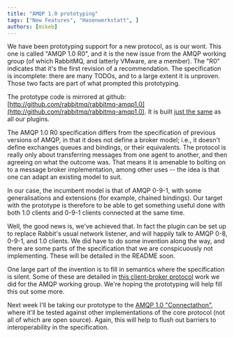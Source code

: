 ```yaml
---
title: "AMQP 1.0 prototyping"
tags: ["New Features", "Hasenwerkstatt", ]
authors: [mikeb]
---
```


We have been prototyping support for a new protocol, as is our wont.  This one is called "AMQP 1.0 R0", and it is the new issue from the AMQP working group (of which RabbitMQ, and latterly VMware, are a member). The "R0" indicates that it's the first revision of a recommendation. The specification is incomplete: there are many TODOs, and to a large extent it is unproven. Those two facts are part of what prompted this prototyping.

The prototype code is mirrored at github: [http://github.com/rabbitmq/rabbitmq-amqp1.0](http://github.com/rabbitmq/rabbitmq-amqp1.0). It is built [just the same](/docs/plugin-development) as all our plugins.

The AMQP 1.0 R0 specification differs from the specification of previous versions of AMQP, in that it does not define a broker model; i.e., it doesn't define exchanges queues and bindings, or their equivalents. The protocol is really only about transferring messages from one agent to another, and then agreeing on what the outcome was. That means it is amenable to bolting on to a message broker implementation, among other uses -- the idea is that one can adapt an  existing model to suit.

In our case, the incumbent model is that of AMQP 0-9-1, with some generalisations and extensions (for example, chained bindings). Our target with the prototype is therefore to be able to get something useful done with both 1.0 clients and 0-9-1 clients connected at the same time.

Well, the good news is, we've achieved that. In fact the plugin can be set up to replace Rabbit's usual network listener, and will happily talk to AMQP 0-8, 0-9-1, and 1.0 clients. We did have to do some invention along the way, and there are some parts of the specification that we are conspicuously not implementing. These will be detailed in the README soon.

One large part of the invention is to fill in semantics where the specification is silent. Some of these are detailed in [this client-broker protocol](amqp-broker-prototype.pdf) work we did for the AMQP working group. We're hoping the prototyping will help fill this out some more.

Next week I'll be taking our prototype to the [AMQP 1.0 "Connectathon"](http://www.amqp.org/confluence/display/AMQP/Connectathon+1+%28Dec+2010%29
), where it'll be tested against other implementations of the core protocol (not all of which are open source). Again, this will help to flush out barriers to interoperability in the specification.
